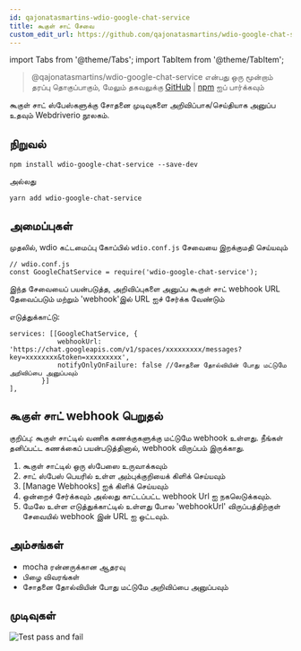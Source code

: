 ```yaml
---
id: qajonatasmartins-wdio-google-chat-service
title: கூகுள் சாட் சேவை
custom_edit_url: https://github.com/qajonatasmartins/wdio-google-chat-service/edit/main/README.md
---
```


import Tabs from '@theme/Tabs';
import TabItem from '@theme/TabItem';

> @qajonatasmartins/wdio-google-chat-service என்பது ஒரு மூன்றாம் தரப்பு தொகுப்பாகும், மேலும் தகவலுக்கு [GitHub](https://github.com/qajonatasmartins/wdio-google-chat-service) | [npm](https://www.npmjs.com/package/wdio-google-chat-service) ஐப் பார்க்கவும்

கூகுள் சாட் ஸ்பேஸ்களுக்கு சோதனை முடிவுகளை அறிவிப்பாக/செய்தியாக அனுப்ப உதவும் Webdriverio நூலகம்.

## நிறுவல்

`npm install wdio-google-chat-service --save-dev`

அல்லது

`yarn add wdio-google-chat-service`

## அமைப்புகள்

முதலில், wdio கட்டமைப்பு கோப்பில் `wdio.conf.js` சேவையை இறக்குமதி செய்யவும்

```
// wdio.conf.js
const GoogleChatService = require('wdio-google-chat-service');
```

இந்த சேவையைப் பயன்படுத்த, அறிவிப்புகளை அனுப்ப கூகுள் சாட் webhook URL தேவைப்படும் மற்றும் 'webhook'இல் URL ஐச் சேர்க்க வேண்டும்

எடுத்துக்காட்டு:

```
services: [[GoogleChatService, {
            webhookUrl: 'https://chat.googleapis.com/v1/spaces/xxxxxxxxx/messages?key=xxxxxxxx&token=xxxxxxxxx',
            notifyOnlyOnFailure: false //சோதனை தோல்வியின் போது மட்டுமே அறிவிப்பை அனுப்பவும்
        }]
],
```

## கூகுள் சாட் webhook பெறுதல்

குறிப்பு: கூகுள் சாட்டில் வணிக கணக்குகளுக்கு மட்டுமே webhook உள்ளது. நீங்கள் தனிப்பட்ட கணக்கைப் பயன்படுத்தினால், webhook விருப்பம் இருக்காது.

1. கூகுள் சாட்டில் ஒரு ஸ்பேஸை உருவாக்கவும்
2. சாட் ஸ்பேஸ் பெயரில் உள்ள அம்புக்குறியைக் கிளிக் செய்யவும்
3. [Manage Webhooks] ஐக் கிளிக் செய்யவும்
4. ஒன்றைச் சேர்க்கவும் அல்லது காட்டப்பட்ட webhook Url ஐ நகலெடுக்கவும்.
5. மேலே உள்ள எடுத்துக்காட்டில் உள்ளது போல 'webhookUrl' விருப்பத்திற்குள் சேவையில் webhook இன் URL ஐ ஒட்டவும்.

## அம்சங்கள்

- mocha ரன்னருக்கான ஆதரவு
- பிழை விவரங்கள்
- சோதனை தோல்வியின் போது மட்டுமே அறிவிப்பை அனுப்பவும்

## முடிவுகள்

![Test pass and fail](https://github.com/qajonatasmartins/wdio-google-chat-service/blob/main/./img/testPassAndFail.png)